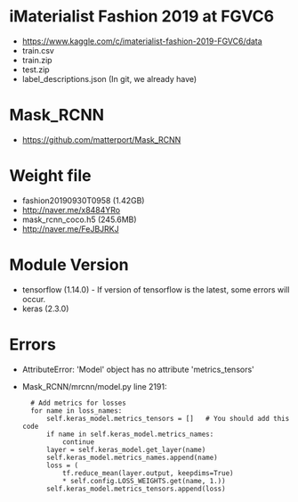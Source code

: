 # iMaterialist Fashion 2019 at FGVC6
- https://www.kaggle.com/c/imaterialist-fashion-2019-FGVC6/data
- train.csv
- train.zip
- test.zip
- label_descriptions.json (In git, we already have)

# Mask_RCNN
- https://github.com/matterport/Mask_RCNN

# Weight file
- fashion20190930T0958 (1.42GB)
- http://naver.me/x8484YRo
- mask_rcnn_coco.h5 (245.6MB)
- http://naver.me/FeJBJRKJ

# Module Version
- tensorflow (1.14.0) - If version of tensorflow is the latest, some errors will occur.
- keras (2.3.0)

# Errors
- AttributeError: 'Model' object has no attribute 'metrics_tensors'
- Mask_RCNN/mrcnn/model.py line 2191:

        # Add metrics for losses
        for name in loss_names:
            self.keras_model.metrics_tensors = []   # You should add this code
            if name in self.keras_model.metrics_names:
                continue
            layer = self.keras_model.get_layer(name)
            self.keras_model.metrics_names.append(name)
            loss = (
                tf.reduce_mean(layer.output, keepdims=True)
                * self.config.LOSS_WEIGHTS.get(name, 1.))
            self.keras_model.metrics_tensors.append(loss)
